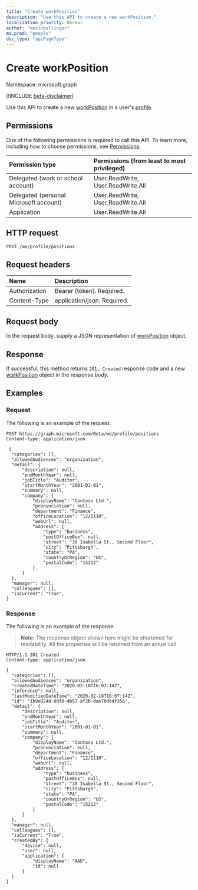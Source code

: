 ```yaml
---
title: "Create workPosition"
description: "Use this API to create a new workPosition."
localization_priority: Normal
author: "kevinbellinger"
ms.prod: "people"
doc_type: "apiPageType"
---
```


# Create workPosition

Namespace: microsoft.graph

[!INCLUDE [beta-disclaimer](../../includes/beta-disclaimer.md)]

Use this API to create a new [workPosition](../resources/workposition.md) in a user's [profile](../resources/profile.md).

## Permissions

One of the following permissions is required to call this API. To learn more, including how to choose permissions, see [Permissions](/graph/permissions-reference).

| Permission type                        | Permissions (from least to most privileged) |
|:---------------------------------------|:--------------------------------------------|
| Delegated (work or school account)     | User.ReadWrite, User.ReadWrite.All |
| Delegated (personal Microsoft account) | User.ReadWrite, User.ReadWrite.All |
| Application                            | User.ReadWrite.All |

## HTTP request

<!-- { "blockType": "ignored" } -->

```http
POST /me/profile/positions
```

## Request headers

| Name      |Description|
|:----------|:----------|
| Authorization  | Bearer {token}. Required.|
| Content-Type   | application/json. Required. |

## Request body

In the request body, supply a JSON representation of [workPosition](../resources/workposition.md) object.

## Response

If successful, this method returns `201, Created` response code and a new [workPosition](../resources/workposition.md) object in the response body.

## Examples

### Request

The following is an example of the request.
<!-- {
  "blockType": "request",
  "name": "create_workposition_from_profile"
}-->

```http
POST https://graph.microsoft.com/Beta/me/profile/positions
Content-type: application/json

 {
  "categories": [],
  "allowedAudiences": "organization",
  "detail": {
      "description": null,
      "endMonthYear": null,
      "jobTitle": "Auditor",
      "startMonthYear": "2001-01-01",
      "summary": null,
      "company": {
          "displayName": "Contoso Ltd.",
          "pronunciation": null,
          "department": "Finance",
          "officeLocation": "12/1110",
          "webUrl": null,
          "address": {
              "type": "business",
              "postOfficeBox": null,
              "street": "30 Isabella St., Second Floor",
              "city": "Pittsburgh",
              "state": "PA",
              "countryOrRegion": "US",
              "postalCode": "15212"
          }
      }
  },
  "manager": null,
  "colleagues": [],
  "isCurrent": "True",
}
```

### Response

The following is an example of the response.

> **Note:** The response object shown here might be shortened for readability. All the properties will be returned from an actual call.

<!-- {
  "blockType": "response",
  "truncated": true,
  "@odata.type": "microsoft.graph.workPosition"
} -->

```http
HTTP/1.1 201 Created
Content-type: application/json

{
  "categories": [],
  "allowedAudiences": "organization",
  "createdDateTime": "2020-02-18T16:07:14Z",
  "inference": null,
  "lastModifiedDateTime": "2020-02-18T16:07:14Z",
  "id": "1b9e024d-0df8-4b57-af2b-dae70db4f356",
  "detail": {
      "description": null,
      "endMonthYear": null,
      "jobTitle": "Auditor",
      "startMonthYear": "2001-01-01",
      "summary": null,
      "company": {
          "displayName": "Contoso Ltd.",
          "pronunciation": null,
          "department": "Finance",
          "officeLocation": "12/1110",
          "webUrl": null,
          "address": {
              "type": "business",
              "postOfficeBox": null,
              "street": "30 Isabella St., Second Floor",
              "city": "Pittsburgh",
              "state": "PA",
              "countryOrRegion": "US",
              "postalCode": "15212"
          }
      }
  },
  "manager": null,
  "colleagues": [],
  "isCurrent": "True",
  "createdBy": {
      "device": null,
      "user": null,
      "application": {
          "displayName": "AAD",
          "id": null
      }
  }
}
```

<!-- uuid: 16cd6b66-4b1a-43a1-adaf-3a886856ed98
2019-02-04 14:57:30 UTC -->
<!-- {
  "type": "#page.annotation",
  "description": "Create workPosition",
  "keywords": "",
  "section": "documentation",
  "tocPath": ""
}-->